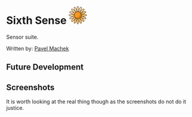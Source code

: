 # Sixth Sense ![](app.png)

Sensor suite.

Written by: [Pavel Machek](https://github.com/pavelmachek)

## Future Development

## Screenshots

It is worth looking at the real thing though as the screenshots do not do it justice.
